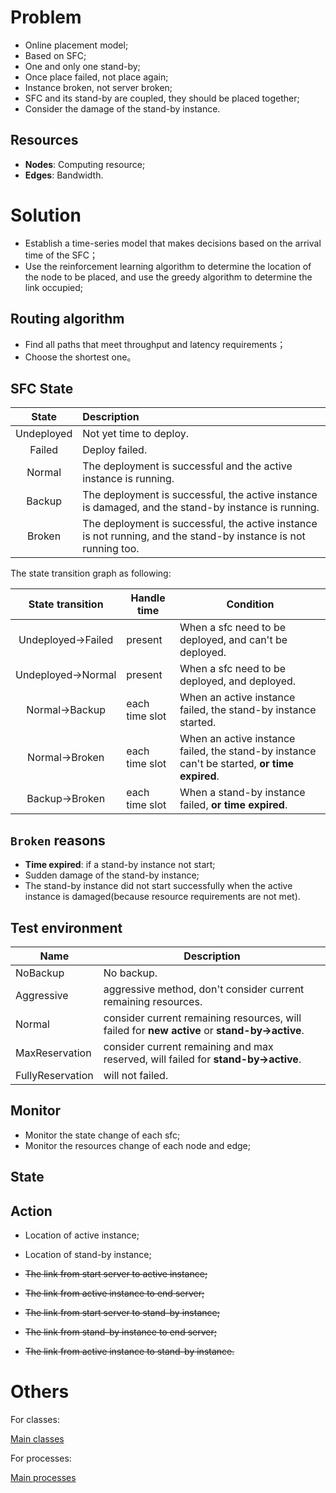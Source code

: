 # Problem
- Online placement model;
- Based on SFC;
- One and only one stand-by;
- Once place failed, not place again;
- Instance broken, not server broken;
- SFC and its stand-by are coupled, they should be placed together; 
- Consider the damage of the stand-by instance.

## Resources

- **Nodes**: Computing resource;
- **Edges**: Bandwidth.

# Solution

- Establish a time-series model that makes decisions based on the arrival time of the SFC；
- Use the reinforcement learning algorithm to determine the location of the node to be placed, and use the greedy algorithm to determine the link occupied;

## Routing algorithm

- Find all paths that meet throughput and latency requirements；
- Choose the shortest one。

## SFC State

|   State    | Description                                                  |
| :--------: | :----------------------------------------------------------- |
| Undeployed | Not yet time to deploy.                                      |
|   Failed   | Deploy failed.                                               |
|   Normal   | The deployment is successful and the active instance is running. |
|   Backup   | The deployment is successful, the active instance is damaged, and the stand-by instance is running. |
|   Broken   | The deployment is successful, the active instance is not running, and the stand-by instance is not running too. |

The state transition graph as following:

| State transition  | Handle time    | Condition                                                    |
| :---------------: | -------------- | ------------------------------------------------------------ |
| Undeployed→Failed | present        | When a sfc need to be deployed, and can't be deployed.       |
| Undeployed→Normal | present        | When a sfc need to be deployed, and deployed.                |
|   Normal→Backup   | each time slot | When an active instance failed, the stand-by instance started. |
|   Normal→Broken   | each time slot | When an active instance failed, the stand-by instance can't be started, **or time expired**. |
|   Backup→Broken   | each time slot | When a stand-by instance failed, **or time expired**.        |

## `Broken` reasons

- **Time expired**: if a stand-by instance not start;
- Sudden damage of the stand-by instance;
- The stand-by instance did not start successfully when the active instance is damaged(because resource requirements are not met).

## Test environment

| Name             | Description                                                  |
| ---------------- | ------------------------------------------------------------ |
| NoBackup         | No backup.                                                   |
| Aggressive       | aggressive method, don't consider current remaining resources. |
| Normal           | consider current remaining resources, will failed for **new active** or **stand-by→active**. |
| MaxReservation   | consider current remaining and max reserved, will failed for **stand-by→active**. |
| FullyReservation | will not failed.                                             |

## Monitor

- Monitor the state change of each sfc;
- Monitor the resources change of each node and edge; 

## State

## Action

- Location of active instance;
- Location of stand-by instance;

- ~~The link from start server to active instance;~~

- ~~The link from active instance to end server;~~

- ~~The link from start server to stand-by instance;~~

- ~~The link from stand-by instance to end server;~~

- ~~The link from active instance to stand-by instance.~~

# Others

For classes:

[Main classes](https://github.com/fnrg-nfv/backup-deep/blob/master/doc/class.md)

For processes:

[Main processes](https://github.com/fnrg-nfv/backup-deep/blob/master/doc/process.md)

